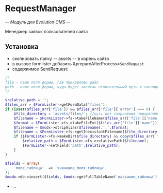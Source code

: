 # RequestManager

-- _Модуль для Evolution CMS_ --

Менеджер заявок пользователей сайта

## Установка
* скопировать папку -- assets -- в корень сайта
* в вызове formlister добавить &prepareAfterProcess=`SendRequest`
* содержимое SendRequest:
```php
/*
file - name поля формы, где прикреплён файл
path - name поля формы, куда будет записан относительный путь к скопированному файлу
*/

$relative_path = '';
$files_arr = $FormLister->getFormData('files');
if (isset($files_arr['file']) && $files_arr['file']['error'] === 0) {
	$file_directory = 'assets/files/'; //путь для сохранения прикреплённого файла
	$filename = $FormLister->fs->takeFileName($files_arr['file']['name']);
	$format = $FormLister->fs->takeFileExt($files_arr['file']['name']);
	$filename = $modx->stripAlias($filename).'.'.$format;
	$filename = $FormLister->fs->getInexistantFilename($file_directory.$filename,true);
	if ($FormLister->fs->makeDir($file_directory) && copy($files_arr['file']['tmp_name'],$filename)) {
        $relative_path = $FormLister->fs->relativePath($filename);
        $FormLister->setField('path',$relative_path);
    }
}

$fields = array(
    'поле_таблицы'  => 'значение_поля_таблицы',
);
$modx->db->insert($fields, $modx->getFullTableName('название_таблицы'));
```
* ...
